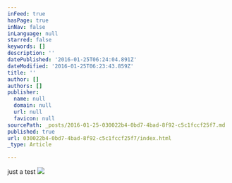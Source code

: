 ```yaml
---
inFeed: true
hasPage: true
inNav: false
inLanguage: null
starred: false
keywords: []
description: ''
datePublished: '2016-01-25T06:24:04.891Z'
dateModified: '2016-01-25T06:23:43.859Z'
title: ''
author: []
authors: []
publisher:
  name: null
  domain: null
  url: null
  favicon: null
sourcePath: _posts/2016-01-25-030022b4-0bd7-4bad-8f92-c5c1fccf25f7.md
published: true
url: 030022b4-0bd7-4bad-8f92-c5c1fccf25f7/index.html
_type: Article

---
```

just a test
![](https://the-grid-user-content.s3-us-west-2.amazonaws.com/4268ac32-42c9-4962-8b09-97e707e623e6.jpg)